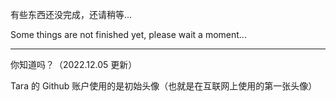 有些东西还没完成，还请稍等...

Some things are not finished yet, please wait a moment...

---

你知道吗？（2022.12.05 更新）

Tara 的 Github 账户使用的是初始头像（也就是在互联网上使用的第一张头像）

<!--

- 👋 Hi, I’m @taranakiNeko
- 👀 I’m interested in ...
- 🌱 I’m currently learning ...
- 💞️ I’m looking to collaborate on ...
- 📫 How to reach me ...


taranakiNeko/taranakiNeko is a ✨ special ✨ repository because its `README.md` (this file) appears on your GitHub profile.
You can click the Preview link to take a look at your changes.
--->
